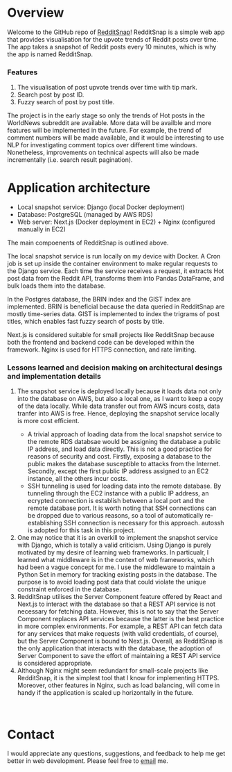 <h1>Overview</h1>
Welcome to the GitHub repo of <a href="www.andycw.com/RedditSnap">RedditSnap</a>! RedditSnap is a simple web app that provides visualisation for the upvote trends of Reddit posts over time. The app takes a snapshot of Reddit posts every 10 minutes, which is why the app is named RedditSnap.

<h3>Features</h3>
    <ol>
        <li>The visualisation of post upvote trends over time with tip mark.</li>
        <li>Search post by post ID.</li>
        <li>Fuzzy search of post by post title.</li>
    </ol>

The project is in the early stage so only the trends of Hot posts in the WorldNews subreddit are available. More data will be availble and more features will be implemented in the future. For example, the trend of comment numbers will be made available, and it would be interesting to use NLP for investigating comment topics over different time windows. Nonetheless, improvements on technical aspects will also be made incrementally (i.e. search result pagination).

<h1>Application architecture</h1>

- Local snapshot service: Django (local Docker deployment)
- Database: PostgreSQL (managed by AWS RDS)
- Web server: Next.js (Docker deployment in EC2) + Nginx (configured manually in EC2)
 
The main compoenents of RedditSnap is outlined above. 

The local snapshot service is run locally on my device with Docker. A Cron job is set up inside the container environment to make regular requests to the Django service. Each time the service receives a request, it extracts Hot post data from the Reddit API, transforms them into Pandas DataFrame, and bulk loads them into the database. 

In the Postgres database, the BRIN index and the GIST index are implemented. BRIN is beneficial because the data queried in RedditSnap are mostly time-series data. GIST is implemented to index the trigrams of post titles, which enables fast fuzzy search of posts by title.
 
Next.js is considered suitable for small projects like RedditSnap because both the frontend and backend code can be developed within the framework. Nginx is used for HTTPS connection, and rate limiting.

<h3>Lessons learned and decision making on architectural desings and implementation details</h3>

<ol>
    <li>The snapshot service is deployed locally because it loads data not only into the database on AWS, but also a local one, as I want to keep a copy of the data locally. While data transfer out from AWS incurs costs, data tranfer into AWS is free. Hence, deploying the snapshot service locally is more cost efficient. </li>
        <ul>
            <li>A trivial approach of loading data from the local snapshot service to the remote RDS databsae would be assigning the database a public IP address, and load data directly. This is not a good practice for reasons of security and cost. Firstly, exposing a database to the public makes the database susceptible to attacks from the Internet. Secondly, except the first public IP address assigned to an EC2 instance, all the others incur costs. </li>
            <li>SSH tunneling is used for loading data into the remote database. By tunneling through the EC2 instance with a public IP address, an ecrypted connection is establish between a local port and the remote database port. It is worth noting that SSH connections can be dropped due to various reasons, so a tool of automatically re-establishing SSH connection is necessary for this approach. autossh is adopted for this task in this project. </li>
        </ul>
    <li>One may notice that it is an overkill to implement the snapshot service with Django, which is totally a valid criticism. Using Django is purely motivated by my desire of learning web frameworks. In particualr, I learned what middleware is in the context of web frameworks, which had been a vague concept for me. I use the middleware to maintain a Python Set in memory for tracking existing posts in the database. The purpose is to avoid loading post data that could violate the unique constraint enforced in the database.</li>    
    <li>RedditSnap utilises the Server Component feature offered by React and Next.js to interact with the database so that a REST API service is not necessary for fetching data. However, this is not to say that the Server Component replaces API services because the latter is the best practice in more complex environments. For example, a REST API can fetch data for any services that make requests (with valid credentials, of course), but the Server Component is bound to Next.js. Overall, as RedditSnap is the only application that interacts with the database, the adoption of Server Component to save the effort of maintaining a REST API service is considered appropriate.</li>
    <li>Although Nginx might seem redundant for small-scale projects like RedditSnap, it is the simplest tool that I know for implementing HTTPS. Moreover, other features in Nginx, such as load balancing, will come in handy if the application is scaled up horizontally in the future. </li>
</ol>

<br>
<h1>Contact</h1>
I would appreciate any questions, suggestions, and feedback to help me get better in web development. Please feel free to <a href="andyyu.general@gmail.com">email</a> me. 